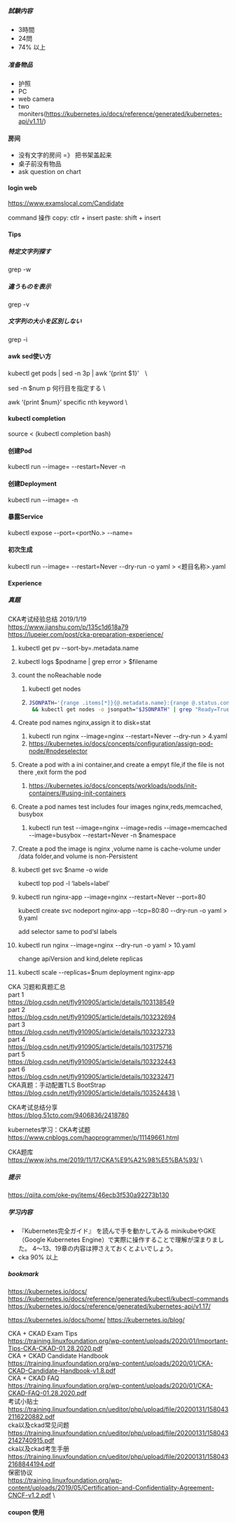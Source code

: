 
##### 試験内容
* 3時間
* 24問
* 74% 以上

##### 准备物品
* 护照
* PC
* web camera
* two moniters(https://kubernetes.io/docs/reference/generated/kubernetes-api/v1.11/)

#### 房间
* 没有文字的房间 =》 把书架盖起来
* 桌子前没有物品 
* ask question on chart


#### login web
https://www.examslocal.com/Candidate

command 操作
copy: ctlr + insert
paste: shift + insert

#### Tips
##### 特定文字列探す
grep -w 
##### 違うものを表示
grep -v
##### 文字列の大小を区別しない
grep -i
#### awk sed使い方
kubectl get pods | sed -n 3p | awk ‘{print $1}’　\

sed -n $num p 何行目を指定する \

awk ‘{print $num}’ specific nth keyword \

#### kubectl completion
source < (kubectl completion bash)


#### 创建Pod
kubectl run <podname> --image=<imagename> --restart=Never -n <namespace>
#### 创建Deployment
kubectl run <deploymentname> --image=<imagename> -n <namespace>
#### 暴露Service
kubectl expose <deploymentname> --port=<portNo.> --name=<svcname>
#### 初次生成
kubectl run <podname> --image=<imagename> --restart=Never --dry-run -o yaml > <题目名称>.yaml


#### Experience
##### 真题
CKA考试经验总结 2019/1/19\
https://www.jianshu.com/p/135c1d618a79 \
https://lupeier.com/post/cka-preparation-experience/

1. kubectl get pv --sort-by=.metadata.name

2. kubectl logs $podname | grep error > $filename

3. count the noReachable node

   1. kubectl get nodes

   2. ```bash
      JSONPATH='{range .items[*]}{@.metadata.name}:{range @.status.conditions[*]}{@.type}={@.status};{end}{end}' \
       && kubectl get nodes -o jsonpath="$JSONPATH" | grep "Ready=True"
      ```
   
4. Create pod names nginx,assign it to disk=stat

   1. kubectl run nginx --image=nginx --restart=Never --dry-run > 4.yaml
   2.  https://kubernetes.io/docs/concepts/configuration/assign-pod-node/#nodeselector   
   
5. Create a pod with a ini container,and create a empyt file,if the file is not there ,exit form the pod

   1. https://kubernetes.io/docs/concepts/workloads/pods/init-containers/#using-init-containers

6. Create a pod names test includes four images nginx,reds,memcached, busybox

   1. kubectl run test --image=nginx --image=redis --image=memcached --image=busybox --restart=Never -n $namespace
   
7. Create a pod the image is nginx ,volume name is cache-volume under /data folder,and volume is non-Persistent

8. kubectl get svc $name -o wide

   kubectl top pod -l ‘labels=label’

9. kubectl run nginx-app --image=nginx --restart=Never --port=80

   kubectl create svc nodeport nginx-app --tcp=80:80 --dry-run -o yaml > 9.yaml

   add selector same to pod‘sl labels

10. kubectl run nginx --image=nginx --dry-run -o yaml > 10.yaml

    change apiVersion and kind,delete replicas

11. kubectl scale --replicas=$num deployment nginx-app



CKA 习题和真题汇总 \
part 1 \
https://blog.csdn.net/fly910905/article/details/103138549 \
part 2 \
https://blog.csdn.net/fly910905/article/details/103232694 \
part 3 \
https://blog.csdn.net/fly910905/article/details/103232733 \
part 4 \
https://blog.csdn.net/fly910905/article/details/103175716 \
part 5 \
https://blog.csdn.net/fly910905/article/details/103232443 \
part 6 \
https://blog.csdn.net/fly910905/article/details/103232471 \
CKA真题：手动配置TLS BootStrap \
https://blog.csdn.net/fly910905/article/details/103524438 \

CKA考试总结分享 \
https://blog.51cto.com/9406836/2418780 

kubernetes学习：CKA考试题 \
https://www.cnblogs.com/haoprogrammer/p/11149661.html 

CKA题库 \
https://www.jxhs.me/2019/11/17/CKA%E9%A2%98%E5%BA%93/ \
##### 提示
https://qiita.com/oke-py/items/46ecb3f530a92273b130

##### 学习内容

* 『Kubernetes完全ガイド』
を読んで手を動かしてみる
minikubeやGKE（Google Kubernetes Engine）で実際に操作することで理解が深まりました。
4〜13、19章の内容は押さえておくとよいでしょう。
* cka 90% 以上

##### bookmark
https://kubernetes.io/docs/
https://kubernetes.io/docs/reference/generated/kubectl/kubectl-commands
https://kubernetes.io/docs/reference/generated/kubernetes-api/v1.17/

https://kubernetes.io/docs/home/
https://kubernetes.io/blog/

CKA + CKAD Exam Tips \
https://training.linuxfoundation.org/wp-content/uploads/2020/01/Important-Tips-CKA-CKAD-01.28.2020.pdf \
CKA + CKAD Candidate Handbook \
https://training.linuxfoundation.org/wp-content/uploads/2020/01/CKA-CKAD-Candidate-Handbook-v1.8.pdf \
CKA + CKAD FAQ \
https://training.linuxfoundation.org/wp-content/uploads/2020/01/CKA-CKAD-FAQ-01.28.2020.pdf \
考试小贴士 \
https://training.linuxfoundation.cn/ueditor/php/upload/file/20200131/1580432116220882.pdf \
cka以及ckad常见问题 \
https://training.linuxfoundation.cn/ueditor/php/upload/file/20200131/1580432142740915.pdf \
cka以及ckad考生手册 \
https://training.linuxfoundation.cn/ueditor/php/upload/file/20200131/1580432168844194.pdf \
保密协议 \
https://training.linuxfoundation.org/wp-content/uploads/2019/05/Certification-and-Confidentiality-Agreement-CNCF-v1.2.pdf \


#### coupon 使用

